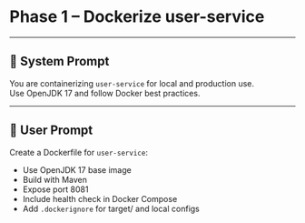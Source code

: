 # Phase 1 – Dockerize user-service

---

## 🧠 System Prompt

You are containerizing `user-service` for local and production use.  
Use OpenJDK 17 and follow Docker best practices.

---

## 💬 User Prompt

Create a Dockerfile for `user-service`:  
- Use OpenJDK 17 base image  
- Build with Maven  
- Expose port 8081  
- Include health check in Docker Compose  
- Add `.dockerignore` for target/ and local configs